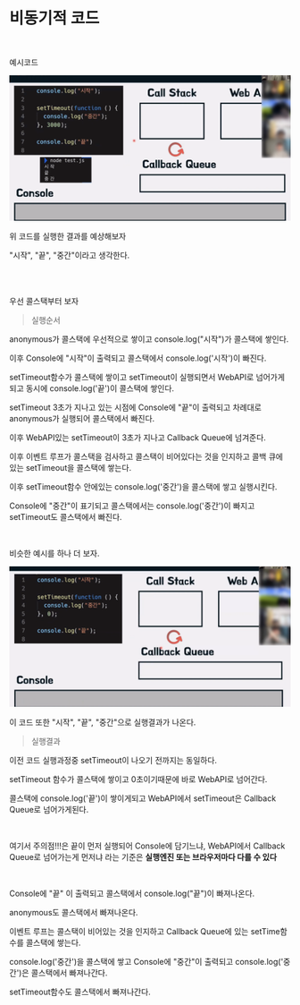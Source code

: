 # 비동기적 코드

<br>

예시코드

<img src="./비동기처리1.png">

<br>

위 코드를 실행한 결과를 예상해보자

"시작", "끝", "중간"이라고 생각한다.

<br>
<br>

우선 콜스택부터 보자

> 실행순서

anonymous가 콜스택에 우선적으로 쌓이고
console.log("시작")가 콜스택에 쌓인다.

이후 Console에 "시작"이 출력되고 콜스택에서 console.log('시작')이 빠진다.

setTimeout함수가 콜스택에 쌓이고 setTimeout이 실행되면서 WebAPI로 넘어가게 되고 동시에 console.log('끝')이 콜스택에 쌓인다.

setTimeout 3초가 지나고 있는 시점에 Console에 "끝"이 출력되고 차례대로 anonymous가 실행되어 콜스택에서 빠진다.

이후 WebAPI있는 setTimeout이 3초가 지나고 Callback Queue에 넘겨준다.

이후 이벤트 루프가 콜스택을 검사하고 콜스택이 비어있다는 것을 인지하고 콜백 큐에 있는 setTimeout을 콜스택에 쌓는다.

이후 setTimeout함수 안에있는 console.log('중간')을 콜스택에 쌓고 실행시킨다.

Console에 "중간"이 표기되고 콜스택에서는 console.log('중간')이 빠지고 setTimeout도 콜스택에서 빠진다.


<br>

비슷한 예시를 하나 더 보자.

<img src="./비동기적코드처리2.png">

<br>

이 코드 또한 "시작", "끝", "중간"으로 실행결과가 나온다.

> 실행결과

이전 코드 실행과정중 setTimeout이 나오기 전까지는 동일하다.

setTimeout 함수가 콜스택에 쌓이고 0초이기때문에 바로 WebAPI로 넘어간다.

콜스택에 console.log('끝')이 쌓이게되고 WebAPI에서 setTimeout은 Callback Queue로 넘어가게된다.

<br>

여기서 주의점!!!은  끝이 먼저 실행되어 Console에 담기느냐, WebAPI에서 Callback Queue로 넘어가는게 먼저냐 라는 기준은 **실행엔진 또는 브라우저마다 다를 수 있다**

<br>

Console에 "끝" 이 출력되고 콜스택에서 console.log("끝")이 빠져나온다.

anonymous도 콜스택에서 빠져나온다.

이벤트 루프는 콜스택이 비어있는 것을 인지하고 Callback Queue에 있는 setTime함수를 콜스택에 쌓는다.

console.log('중간')을 콜스택에 쌓고 Console에 "중간"이 출력되고 console.log('중간')은 콜스택에서 빠져나간다.

setTimeout함수도 콜스택에서 빠져나간다.